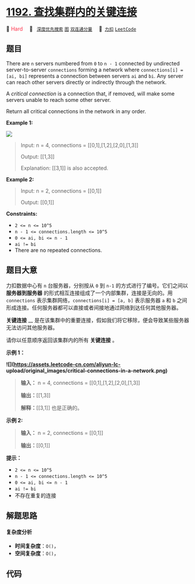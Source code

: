 # [1192. 查找集群内的关键连接](https://2xiao.github.io/leetcode-js/problem/1192.html)

🔴 <font color=#ff334b>Hard</font>&emsp; 🔖&ensp; [`深度优先搜索`](/tag/depth-first-search.md) [`图`](/tag/graph.md) [`双连通分量`](/tag/biconnected-component.md)&emsp; 🔗&ensp;[`力扣`](https://leetcode.cn/problems/critical-connections-in-a-network) [`LeetCode`](https://leetcode.com/problems/critical-connections-in-a-network)

## 题目

There are `n` servers numbered from `0` to `n - 1` connected by undirected
server-to-server `connections` forming a network where `connections[i] = [ai,
bi]` represents a connection between servers `ai` and `bi`. Any server can
reach other servers directly or indirectly through the network.

A _critical connection_ is a connection that, if removed, will make some
servers unable to reach some other server.

Return all critical connections in the network in any order.



**Example 1:**

![](https://assets.leetcode.com/uploads/2019/09/03/1537_ex1_2.png)

> Input: n = 4, connections = [[0,1],[1,2],[2,0],[1,3]]
> 
> Output: [[1,3]]
> 
> Explanation: [[3,1]] is also accepted.

**Example 2:**

> Input: n = 2, connections = [[0,1]]
> 
> Output: [[0,1]]

**Constraints:**

  * `2 <= n <= 10^5`
  * `n - 1 <= connections.length <= 10^5`
  * `0 <= ai, bi <= n - 1`
  * `ai != bi`
  * There are no repeated connections.


## 题目大意

力扣数据中心有 `n` 台服务器，分别按从 `0` 到 `n-1` 的方式进行了编号。它们之间以 **服务器到服务器**
的形式相互连接组成了一个内部集群，连接是无向的。用  `connections` 表示集群网络，`connections[i] = [a, b]`
表示服务器 `a` 和 `b` 之间形成连接。任何服务器都可以直接或者间接地通过网络到达任何其他服务器。

**关键连接** __ 是在该集群中的重要连接，假如我们将它移除，便会导致某些服务器无法访问其他服务器。

请你以任意顺序返回该集群内的所有 **关键连接** 。



**示例 1：**

**![](https://assets.leetcode-cn.com/aliyun-lc-
upload/original_images/critical-connections-in-a-network.png)**

> 
> 
> 
> 
> 
> **输入：** n = 4, connections = [[0,1],[1,2],[2,0],[1,3]]
> 
> **输出：**[[1,3]]
> 
> **解释：**[[3,1]] 也是正确的。

**示例 2:**

> 
> 
> 
> 
> 
> **输入：** n = 2, connections = [[0,1]]
> 
> **输出：**[[0,1]]
> 
> 



**提示：**

  * `2 <= n <= 10^5`
  * `n - 1 <= connections.length <= 10^5`
  * `0 <= ai, bi <= n - 1`
  * `ai != bi`
  * 不存在重复的连接


## 解题思路

#### 复杂度分析

- **时间复杂度**：`O()`，
- **空间复杂度**：`O()`，

## 代码

```javascript

```